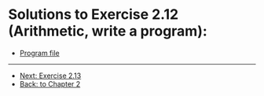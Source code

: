 # Solutions to Exercise 2.12 (Arithmetic, write a program):

- [Program file](e02_12.cpp)

---
- [Next: Exercise 2.13](02_13.md)
- [Back: to Chapter 2](README.md)